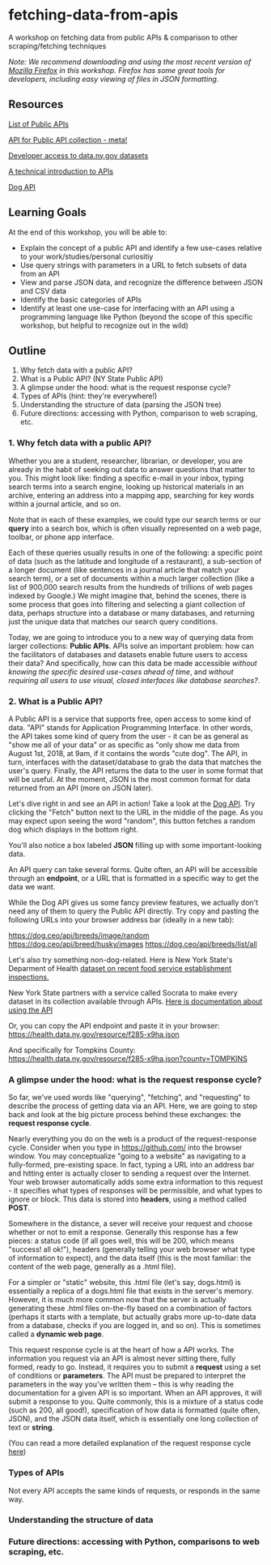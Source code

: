 # fetching-data-from-apis
A workshop on fetching data from public APIs &amp; comparison to other scraping/fetching techniques

*Note: We recommend downloading and using the most recent version of [Mozilla Firefox](https://www.mozilla.org/en-US/firefox/new/) in this workshop. Firefox has some great tools for developers, including easy viewing of files in JSON formatting.*

## Resources

[List of Public APIs](https://github.com/toddmotto/public-apis)

[API for Public API collection - meta!](https://github.com/davemachado/public-api)

[Developer access to data.ny.gov datasets](https://data.ny.gov/developers)

[A technical introduction to APIs](https://restful.io/an-introduction-to-api-s-cee90581ca1b)

[Dog API](https://dog.ceo/dog-api/)

## Learning Goals

At the end of this workshop, you will be able to:
* Explain the concept of a public API and identify a few use-cases relative to your work/studies/personal curiositiy
* Use query strings with parameters in a URL to fetch subsets of data from an API
* View and parse JSON data, and recognize the difference between JSON and CSV data
* Identify the basic categories of APIs
* Identify at least one use-case for interfacing with an API using a programming language like Python (beyond the scope of this specific workshop, but helpful to recognize out in the wild)


## Outline

1. Why fetch data with a public API?
2. What is a Public API? (NY State Public API)
3. A glimpse under the hood: what is the request response cycle?
4. Types of APIs (hint: they're everywhere!)
5. Understanding the structure of data (parsing the JSON tree)
6. Future directions: accessing with Python, comparison to web scraping, etc.


### 1. Why fetch data with a public API?

Whether you are a student, researcher, librarian, or developer, you are already in the habit of seeking out data to answer questions that matter to you. This might look like: finding a specific e-mail in your inbox, typing search terms into a search engine, looking up historical materials in an archive, entering an address into a mapping app, searching for key words within a journal article, and so on.

Note that in each of these examples, we could type our search terms or our **query** into a search box, which is often visually represented on a web page, toolbar, or phone app interface. 

Each of these queries usually results in one of the following: a specific point of data (such as the latitude and longitude of a restaurant), a sub-section of a longer document (like sentences in a journal article that match your search term), or a set of documents within a much larger collection (like a list of 900,000 search results from the hundreds of trillions of web pages indexed by Google.) We might imagine that, behind the scenes, there is some process that goes into filtering and selecting a giant collection of data, perhaps structure into a database or many databases, and returning just the unique data that matches our search query conditions.

Today, we are going to introduce you to a new way of querying data from larger collections: **Public APIs**. APIs solve an important problem: how can the facilitators of databases and datasets enable future users to access their data? And specifically, how can this data be made accessible *without knowing the specific desired use-cases ahead of time*, and *without requiring all users to use visual, closed interfaces like database searches?*.

### 2. What is a Public API?

A Public API is a service that supports free, open access to some kind of data. "API" stands for Application Programming Interface. In other words, the API takes some kind of query from the user - it can be as general as "show me all of your data" or as specific as "only show me data from August 1st, 2018, at 9am, if it contains the words "cute dog". The API, in turn, interfaces with the dataset/database to grab the data that matches the user's query. Finally, the API returns the data to the user in some format that will be useful. At the moment, JSON is the most common format for data returned from an API (more on JSON later).

Let's dive right in and see an API in action! Take a look at the [Dog API](https://dog.ceo/dog-api/). Try clicking the "Fetch" button next to the URL in the middle of the page. As you may expect upon seeing the word "random", this button fetches a random dog which displays in the bottom right.

You'll also notice a box labeled **JSON** filling up with some important-looking data.

An API query can take several forms. Quite often, an API will be accessible through an **endpoint**, or a URL that is formatted in a specific way to get the data we want.

While the Dog API gives us some fancy preview features, we actually don't need any of them to query the Public API directly. Try copy and pasting the following URLs into your browser address bar (ideally in a new tab):

https://dog.ceo/api/breeds/image/random
https://dog.ceo/api/breed/husky/images
https://dog.ceo/api/breeds/list/all 

Let's also try something non-dog-related. Here is New York State's Deparment of Health [dataset on recent food service establishment inspections.](https://health.data.ny.gov/Health/Food-Service-Establishment-Last-Inspection/cnih-y5dw)

New York State partners with a service called Socrata to make every dataset in its collection available through APIs. [Here is documentation about using the API](https://dev.socrata.com/foundry/health.data.ny.gov/f285-x9ha)

Or, you can copy the API endpoint and paste it in your browser: https://health.data.ny.gov/resource/f285-x9ha.json

And specifically for Tompkins County:  https://health.data.ny.gov/resource/f285-x9ha.json?county=TOMPKINS

### A glimpse under the hood: what is the request response cycle?

So far, we've used words like "querying", "fetching", and "requesting" to describe the process of getting data via an API. Here, we are going to step back and look at the big picture process behind these exchanges: the **request response cycle**.

Nearly everything you do on the web is a product of the request-response cycle. Consider when you type in https://github.com/ into the browser window. You may conceptualize "going to a website" as navigating to a fully-formed, pre-existing space. In fact, typing a URL into an address bar and hitting enter is actually closer to sending a request over the Internet. Your web browser automatically adds some extra information to this request - it specifies what types of responses will be permissible, and what types to ignore or block. This data is stored into **headers**, using a method called **POST**.

Somewhere in the distance, a sever will receive your request and choose whether or not to emit a response. Generally this response has a few pieces: a status code (if all goes well, this will be 200, which means "success! all ok!"), headers (generally telling your web browser what type of information to expect), and the data itself (this is the most familiar: the content of the web page, generally as a .html file).

For a simpler or "static" website, this .html file (let's say, dogs.html) is essentially a replica of a dogs.html file that exists in the server's memory. However, it is much more common now that the server is actually generating these .html files on-the-fly based on a combination of factors (perhaps it starts with a template, but actually grabs more up-to-date data from a database, checks if you are logged in, and so on). This is sometimes called a **dynamic web page**.

This request response cycle is at the heart of how a API works. The information you request via an API is almost never sitting there, fully formed, ready to go. Instead, it requires you to submit a **request** using a set of conditions or **parameters**. The API must be prepared to interpret the parameters in the way you've written them – this is why reading the documentation for a given API is so important. When an API approves, it will submit a response to you. Quite commonly, this is a mixture of a status code (such as 200, all good!), specification of how data is formatted (quite often, JSON), and the JSON data itself, which is essentially one long collection of text or **string**.

(You can read a more detailed explanation of the request response cycle [here](https://restful.io/an-introduction-to-api-s-cee90581ca1b))

### Types of APIs

Not every API accepts the same kinds of requests, or responds in the same way.

### Understanding the structure of data

### Future directions: accessing with Python, comparisons to web scraping, etc.

